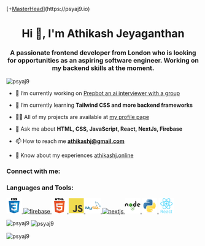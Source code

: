  [+[MasterHead]("https://user-images.githubusercontent.com/74038190/212750147-854a394f-fee9-4080-9770-78a4b7ece53f.gif")](https://psyaj9.io)
<h1 align="center">Hi 👋, I'm Athikash Jeyaganthan</h1>
<h3 align="center">A passionate frontend developer from London who is looking for opportunities as an aspiring software engineer. Working on my backend skills at the moment.</h3>

<p align="left"> <img src="https://komarev.com/ghpvc/?username=psyaj9&label=Profile%20views&color=0e75b6&style=flat" alt="psyaj9" /> </p>

- 🔭 I’m currently working on [Prepbot an ai interviewer with a group](https://github.com/Ayesha289/ai-interview-prep)

- 🌱 I’m currently learning **Tailwind CSS and more backend frameworks**

- 👨‍💻 All of my projects are available at [my profile page](https://github.com/psyaj9)

- 💬 Ask me about **HTML, CSS, JavaScript, React, NextJs, Firebase**

- 📫 How to reach me **athikashj@gmail.com**

- 📄 Know about my experiences [athikashj.online](athikashj.online)

<h3 align="left">Connect with me:</h3>
<p align="left">
</p>

<h3 align="left">Languages and Tools:</h3>
<p align="left"> <a href="https://www.w3schools.com/css/" target="_blank" rel="noreferrer"> <img src="https://raw.githubusercontent.com/devicons/devicon/master/icons/css3/css3-original-wordmark.svg" alt="css3" width="40" height="40"/> </a> <a href="https://firebase.google.com/" target="_blank" rel="noreferrer"> <img src="https://www.vectorlogo.zone/logos/firebase/firebase-icon.svg" alt="firebase" width="40" height="40"/> </a> <a href="https://www.w3.org/html/" target="_blank" rel="noreferrer"> <img src="https://raw.githubusercontent.com/devicons/devicon/master/icons/html5/html5-original-wordmark.svg" alt="html5" width="40" height="40"/> </a> <a href="https://developer.mozilla.org/en-US/docs/Web/JavaScript" target="_blank" rel="noreferrer"> <img src="https://raw.githubusercontent.com/devicons/devicon/master/icons/javascript/javascript-original.svg" alt="javascript" width="40" height="40"/> </a> <a href="https://www.mysql.com/" target="_blank" rel="noreferrer"> <img src="https://raw.githubusercontent.com/devicons/devicon/master/icons/mysql/mysql-original-wordmark.svg" alt="mysql" width="40" height="40"/> </a> <a href="https://nextjs.org/" target="_blank" rel="noreferrer"> <img src="https://cdn.worldvectorlogo.com/logos/nextjs-2.svg" alt="nextjs" width="40" height="40"/> </a> <a href="https://nodejs.org" target="_blank" rel="noreferrer"> <img src="https://raw.githubusercontent.com/devicons/devicon/master/icons/nodejs/nodejs-original-wordmark.svg" alt="nodejs" width="40" height="40"/> </a> <a href="https://www.python.org" target="_blank" rel="noreferrer"> <img src="https://raw.githubusercontent.com/devicons/devicon/master/icons/python/python-original.svg" alt="python" width="40" height="40"/> </a> <a href="https://reactjs.org/" target="_blank" rel="noreferrer"> <img src="https://raw.githubusercontent.com/devicons/devicon/master/icons/react/react-original-wordmark.svg" alt="react" width="40" height="40"/> </a> </p>

<p><img align="left" src="https://github-readme-stats.vercel.app/api/top-langs?username=psyaj9&show_icons=true&locale=en&layout=compact" alt="psyaj9" /></p>

<p>&nbsp;<img align="center" src="https://github-readme-stats.vercel.app/api?username=psyaj9&show_icons=true&locale=en" alt="psyaj9" /></p>

<p><img align="center" src="https://github-readme-streak-stats.herokuapp.com/?user=psyaj9&" alt="psyaj9" /></p>
